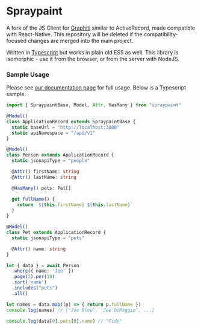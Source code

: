 # Spraypaint

A fork of the JS Client for [Graphiti](https://graphiti-api.github.io/graphiti) similar to ActiveRecord, made compatible with React-Native.
This repository will be deleted if the compatibility-focused changes are merged into the main project. 

Written in [Typescript](https://www.typescriptlang.org) but works in plain old ES5 as well. This library is isomorphic - use it from the browser, or from the server with NodeJS.

### Sample Usage

Please see [our documentation page](https://graphiti-api.github.io/graphiti/js) for full usage. Below is a Typescript sample:

```ts
import { SpraypaintBase, Model, Attr, HasMany } from "spraypaint"

@Model()
class ApplicationRecord extends SpraypaintBase {
  static baseUrl = "http://localhost:3000"
  static apiNamespace = "/api/v1"
}

@Model()
class Person extends ApplicationRecord {
  static jsonapiType = "people"

  @Attr() firstName: string
  @Attr() lastName: string

  @HasMany() pets: Pet[]

  get fullName() {
    return `${this.firstName} ${this.lastName}`
  }
}

@Model()
class Pet extends ApplicationRecord {
  static jsonapiType = "pets"

  @Attr() name: string
}

let { data } = await Person
  .where({ name: 'Joe' })
  .page(2).per(10)
  .sort('name')
  .includes("pets")
  .all()

let names = data.map((p) => { return p.fullName })
console.log(names) // ['Joe Blow', 'Joe DiMaggio', ...]

console.log(data[0].pets[0].name) // "Fido"
```
